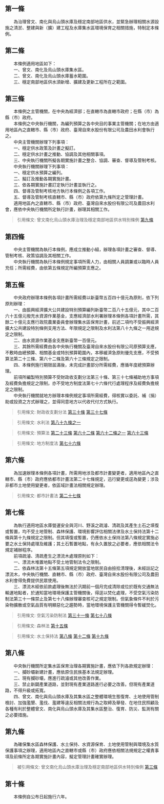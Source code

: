 第一條 
-------
　　為治理曾文、南化與烏山頭水庫及穩定南部地區供水，並緊急辦理相關水源設施之清淤、整建與新（擴）建工程及水庫集水區環境保育之相關措施，特制定本條例。  


第二條 
-------
　　本條例適用地區如下：  
　　一、曾文、南化及烏山頭水庫集水區。  
　　二、曾文、南化及烏山頭水庫蓄水範圍。  
　　三、穩定南部地區供水須新增、擴建及更新工程所在之範圍。  


第三條 
-------
　　本條例之主管機關，在中央為經濟部；在直轄市為直轄市政府；在縣（市）為縣（市）政府。  
　　本條例之中央執行機關，為編列預算之各中央目的事業主管機關；在地方由適用地區內之直轄市、縣（市）政府、臺灣自來水股份有限公司及農田水利會執行之。  
　　中央主管機關辦理下列事項：  
　　一、穩定供水政策及計畫之擬訂。  
　　二、穩定供水計畫之推動、協調及其他相關事項。  
　　三、中央執行機關所擬各期實施計畫之整合、協調、審查、督導及管制考核。  
　　中央執行機關辦理下列事項：  
　　一、穩定供水預算之編列。  
　　二、擬訂及推動各期實施計畫。  
　　三、依各期實施計畫訂定執行計畫並執行之。  
　　四、督導及管制考核地方執行本條例之各項工作。  
　　五、督導及管制考核直轄市、縣（市）政府依第九條所定之管理計畫。  
　　適用地區內之直轄市、縣（市）政府、臺灣自來水股份有限公司及農田水利會，應依中央執行機關所定執行計畫，辦理其相關工作。  
> 引用條文: 曾文南化烏山頭水庫治理及穩定南部地區供水特別條例 [第九條](../../環境資源/水利/曾文南化烏山頭水庫治理及穩定南部地區供水特別條例.md#第九條-)



第四條 
-------
　　中央主管機關為執行本條例，應成立推動小組，辦理各項計畫之審查、督導、管制考核、政策協調及其相關工作。  
　　中央執行機關為執行本條例規定事項所需人力，由相關人員調兼或以臨時人員充任；所需經費，由依第五條規定所編預算支應之。  


第五條 
-------
　　中央政府辦理本條例各項計畫所需經費以新臺幣五百四十億元為原則，依下列原則辦理：  
　　一、由振興經濟擴大公共建設特別預算編列新臺幣二百八十五億元，其中二百六十五億元撥充水資源作業基金，支應經濟部水利署辦理本條例各項計畫所需，其餘二十億元支應行政院農業委員會辦理集水區保育計畫，前述二項均不受振興經濟擴大公共建設特別條例支用方法、年限規定之限制及水利法第八十九條之一用途規定之限制。  
　　二、由水資源作業基金支應新臺幣一百億元。  
　　三、其餘所需經費由各中央執行機關及臺灣自來水股份有限公司原預算支應，不敷時由總預算、相關基金或特別預算範圍內，本移緩濟急原則優先支應，不受預算法第二十三條、第六十二條及第六十三條規定之限制。  
　　四、本條例施行期限屆滿後，未完成計畫部分所需經費，應循年度總預算辦理。  
　　前項所編製特別預算不受財政收支劃分法第三十條、第三十七條補助地方事項及經費負擔規定之限制，亦不受地方制度法第七十六條代行處理程序及經費負擔規定之限制。  
　　中央執行機關就地方辦理本條例規定事項所需經費，得核實以委託、補（捐）助或投資之方式辦理之，並得同意地方以代收代付方式執行。  
> 引用條文: 財政收支劃分法 [第三十條](../../財政金融/國庫/財政收支劃分法.md#第三十條-中央得補助地方政府之事項) [第三十七條](../../財政金融/國庫/財政收支劃分法.md#第三十七條-各級政府之支出劃分)

> 引用條文: 水利法 [第八十九條之一](../../環境資源/水利/水利法.md#第八十九條之一)

> 引用條文: 預算法 [第二十三條](../../主計/預算/預算法.md#第二十三條-) [第六十二條](../../主計/預算/預算法.md#第六十二條-) [第六十二條之一](../../主計/預算/預算法.md#第六十二條之一) [第六十三條](../../主計/預算/預算法.md#第六十三條-)

> 引用條文: 地方制度法 [第七十六條](../../內政/民政/地方制度法.md#第七十六條-地方政府依法應作為而不作為之處理)



第六條 
-------
　　為加速辦理本條例各項計畫，所需用地涉及都市計畫變更者，適用地區內之直轄市、縣（市）政府應依都市計畫法第二十七條規定，迅行變更或逕為變更；涉及非都市土地使用變更者，依區域計畫法相關規定辦理。  
> 引用條文: 都市計畫法 [第二十七條](../../交通建設/營建/都市計畫法.md#第二十七條-)



第七條 
-------
　　為執行適用地區水庫營運安全與河川、野溪之疏濬、清疏及其產生土石之填復或暫置，均不受土地管制、森林保護、環境影響評估相關法律及水土保持法第十二條與第十九條規定之限制。但其填復或暫置，仍應依水土保持法第八條規定實施必要之水土保持處理及維護；其土石暫置地點，有永久置放之必要者，應依相關法令規定補辦程序。  
　　前項疏濬、清疏產生之漂流木處理原則如下：  
　　一、漂流木堆置地點不受土地管制法令之限制。  
　　二、依森林法第十五條第五項規定開放當地居民自由撿拾清理後，未經註記之漂流木，中央執行機關、直轄市、縣（市）政府、臺灣自來水股份有限公司及農田水利會得免費提供民眾使用。  
　　三、漂流木經依前款處理後無法於汛期前一個月完成清除或位於既有交通無法輸運地點者，於通知當地環境保護主管機關後，得逕以焚化處理，不受空氣污染防制法第三十一條禁止及第七十八條辦理審查核可之規定限制。但氣象條件不利於污染物擴散或空氣品質有明顯惡化之趨勢時，當地環境保護主管機關得令暫緩焚化。  
> 引用條文: 空氣污染防制法 [第三十一條](../../環境資源/大氣空氣/空氣污染防制法.md#第三十一條-易致空氣污染物質製造或填充產品之禁止或限制) [第七十八條](../../環境資源/大氣空氣/空氣污染防制法.md#第七十八條-罰則)

> 引用條文: 森林法 [第十五條](../../環境資源/林業/森林法.md#第十五條-)

> 引用條文: 水土保持法 [第八條](../../環境資源/水土保持/水土保持法.md#第八條-水土保持技術規範) [第十二條](../../環境資源/水土保持/水土保持法.md#第十二條-水土保持計畫之實施與維護) [第十九條](../../環境資源/水土保持/水土保持法.md#第十九條-特定水土保持區水土保持計畫之擬定)



第八條 
-------
　　中央執行機關所定集水區保育治理各期實施計畫，應依下列各款規定辦理：  
　　一、攔砂壩新建計畫，應依原住民族基本法規定辦理。  
　　二、現有攔砂壩，應進行疏濬或其他改善作業。  
　　三、禁止新闢產業道路，並對現有產業道路進行必要之改善。但現有產業道路，不得升級或拓寬。  
　　四、曾文、南化與烏山頭水庫及其集水區之整體環境生態復育、土地使用管制檢討、加強濫墾、濫伐、濫建等違反相關法規行為之取締及舉發、在地住民照顧及各種有利於整體曾文、南化與烏山頭水庫及其集水區整治、復育、防災、監測有關之必要措施。  


第九條 
-------
　　為確保集水區森林保護、水土保持、水資源保育、土地使用管制與環境及水質保護事項之辦理，適用地區內之直轄市或縣（市）政府應依相關法規規定之權責事項及前條所定各期實施計畫內容，擬定管理計畫確實辦理。  
> 被引用條文: 曾文南化烏山頭水庫治理及穩定南部地區供水特別條例 [第三條](../../環境資源/水利/曾文南化烏山頭水庫治理及穩定南部地區供水特別條例.md#第三條-)



第十條 
-------
　　本條例自公布日起施行六年。